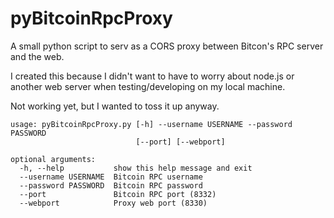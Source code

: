 pyBitcoinRpcProxy
=================

A small python script to serv as a CORS proxy between Bitcon's RPC server and the web.

I created this because I didn't want to have to worry about node.js or another web server when testing/developing on my local machine.

Not working yet, but I wanted to toss it up anyway.

    usage: pyBitcoinRpcProxy.py [-h] --username USERNAME --password PASSWORD
                                [--port] [--webport]

    optional arguments:
      -h, --help           show this help message and exit
      --username USERNAME  Bitcoin RPC username
      --password PASSWORD  Bitcoin RPC password
      --port               Bitcoin RPC port (8332)
      --webport            Proxy web port (8330)
